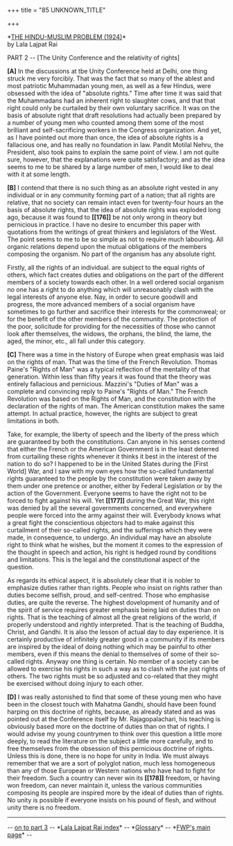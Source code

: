+++
title = "85 UNKNOWN_TITLE"

+++
  
\*[THE HINDU-MUSLIM PROBLEM (1924)](txt_lajpatrai_1924.html)\*  
by Lala Lajpat Rai

PART 2 -- \[The Unity Conference and the relativity of rights\]  


**\[A\]** In the discussions at tbe Unity Conference held at Delhi, one
thing struck me very forcibly. That was the fact that so many of the
ablest and most patriotic Muhammadan young men, as well as a few Hindus,
were obsessed with the idea of "absolute rights." Time after time it was
said that the Muhammadans had an inherent right to slaughter cows, and
that that right could only be curtailed by their own voluntary
sacrifice. It was on the basis of absolute right that draft resolutions
had actually been prepared by a number of young men who counted among
them some of the most brilliant and self-sacrificing workers in the
Congress organization. And yet, as I have pointed out more than once,
the idea of absolute rights is a fallacious one, and has really no
foundation in law. Pandit Motilal Nehru, the President, also took pains
to explain the same point of view. I am not quite sure, however, that
the explanations were quite satisfactory; and as the idea seems to me to
be shared by a large number of men, I would like to deal with it at some
length.

**\[B\]** I contend that there is no such thing as an absolute right
vested in any individual or in any community forming part of a nation;
that all rights are relative, that no society can remain intact even for
twenty-four hours an the basis of absolute rights, that the idea of
absolute rights was exploded long ago, because it was found to
**\[\[176\]\]** be not only wrong in theory but pernicious in practice.
I have no desire to encumber this paper with quotations from the
writings of great thinkers and legislators of the West. The point seems
to me to be so simple as not to require much labouring. All organic
relations depend upon the mutual obligations of the members composing
the organism. No part of the organism has any absolute right.

Firstly, all the rights of an individual. are subject to the equal
rights of others, which fact creates duties and obligations on the part
of the different members of a society towards each other. In a well
ordered social organism no one has a right to do anything which will
unreasonably clash with the legal interests of anyone else. Nay, in
order to secure goodwill and progress, the more advanced members of a
social organism have sometimes to go further and sacrifice their
interests for the commonweal; or for the benefit of the other members of
the community. The protection of the poor, solicitude for providing for
the necessities of those who cannot look after themselves, the widows,
the orphans, the blind, the lame, the aged, the minor, etc., all fall
under this category.

**\[C\]** There was a time in the history of Europe when great emphasis
was laid on the rights of man. That was the time of the French
Revolution. Thomas Paine's "Rights of Man" was a typical reflection of
the mentality of that generation. Within less than fifty years it was
found that the theory was entirely fallacious and pernicious. Mazzini's
"Duties of Man" was a complete and convincing reply to Paine's "Rights
of Man." The French Revolution was based on the Rights of Man, and the
constitution with the declaration of the rights of man. The American
constitution makes the same attempt. In actual practice, however, the
rights are subject to great limitations in both.

Take, for example, the liberty of speech and the liberty of the press
which are guaranteed by both the constitutions. Can anyone in his senses
contend that either the French or the American Government is in the
least deterred from curtailing these rights whenever it thinks it best
in the interest of the nation to do so? I happened to be in the United
States during the \[First World\] War, and I saw with my own eyes how
the so-called fundamental rights guaranteed to the people by the
constitution were taken away by them under one pretence or another,
either by Federal Legislation or by the action of the Government.
Everyone seems to have the right not to be forced to fight against his
will. Yet **\[\[177\]\]** during the Great War, this right was denied by
all the several governments concerned, and everywhere people were forced
into the army against their will. Everybody knows what a great fight the
conscientious objectors had to make against this curtailment of their
so-called rights, and the sufferings which they were made, in
consequence, to undergo. An individual may have an absolute right to
think what he wishes, but the moment it comes to the expression of the
thought in speech and action, his right is hedged round by conditions
and limitations. This is the legal and the constitutional aspect of the
question.

As regards its ethical aspect, it is absolutely clear that it is nobler
to emphasize duties rather than rights. People who insist on rights
rather than duties become selfish, proud, and self-centred. Those who
emphasise duties, are quite the reverse. The highest dovelopment of
humanity and of the spirit of service requires greater emphasis being
laid on duties than on rights. That is the teaching of almost all the
great religions of the world, if properly understood and rightly
interpreted. That is the teaching of Buddha, Christ, and Gandhi. It is
also the lesson of actual day to day experience. It is certainly
productive of infinitely greater good in a community if its members are
inspired by the ideal of doing nothing which may be painful to other
members, even if this means the denial to themselves of some of their
so-called rights. Anyway one thing is certain. No member of a society
can be allowed to exercise his rights in such a way as to clash with the
just rights of others. The two rights must be so adjusted and co-related
that they might be exercised without doing injury to each other.

**\[D\]** I was really astonished to find that some of these young men
who have been in the closest touch with Mahatma Gandhi, should have been
found harping on this doctrine of rights, because, as already stated and
as was pointed out at the Conference itself by Mr. Rajagopalachari, his
teaching is obviously based more on the doctrine of duties than on that
of rights. I would advise my young countrymen to think over this
question a little more deeply, to read the literature on the subject a
little more carefully, and to free themselves from the obsession of this
pernicious doctrine of rights. Unless this is done, there is no hope for
unity in India. We must always remember that we are a sort of polyglot
nation, much less homogeneous than any of those European or Western
nations who have had to fight for their freedom. Such a country can
never win its **\[\[178\]\]** freedom, or having won freedom, can never
maintain it, unless the various communities composing its people are
inspired more by the ideal of duties than of rights. No unity is
possible if everyone insists on his pound of flesh, and without unity
there is no freedom.

------------------------------------------------------------------------

-- [on to part 3](03part.html) -- \*[Lala Lajpat Rai
index](txt_lajpatrai_1924.html)\* --
\*[Glossary](../../00glossary/index.html)\* -- \*[FWP's main
page](http://www.columbia.edu/~fp7#fwp)\* --

  
